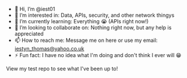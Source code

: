 - 👋 Hi, I’m @iest01
- 👀 I’m interested in: Data, APIs, security, and other network thingys
- 🌱 I’m currently learning: Everything 😭 (APIs right now!)
- 💞️ I’m looking to collaborate on: Nothing right now, but any help is appreciated
- 📫 How to reach me: Message me on here or use my email: iestyn_thomas@yahoo.co.uk
- ⚡ Fun fact: I have no idea what I'm doing and don't think I ever will 😁

View my test repo to see what I've been up to!
<!---
iest01/iest01 is a ✨ special ✨ repository because its `README.md` (this file) appears on your GitHub profile.
You can click the Preview link to take a look at your changes.
--->
